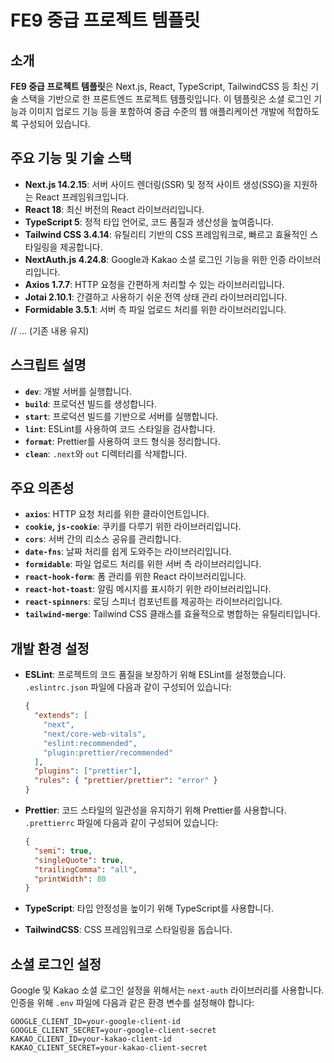 # FE9 중급 프로젝트 템플릿

## 소개

**FE9 중급 프로젝트 템플릿**은 Next.js, React, TypeScript, TailwindCSS 등 최신 기술 스택을 기반으로 한 프론트엔드 프로젝트 템플릿입니다. 이 템플릿은 소셜 로그인 기능과 이미지 업로드 기능 등을 포함하여 중급 수준의 웹 애플리케이션 개발에 적합하도록 구성되어 있습니다.

## 주요 기능 및 기술 스택

- **Next.js 14.2.15**: 서버 사이드 렌더링(SSR) 및 정적 사이트 생성(SSG)을 지원하는 React 프레임워크입니다.
- **React 18**: 최신 버전의 React 라이브러리입니다.
- **TypeScript 5**: 정적 타입 언어로, 코드 품질과 생산성을 높여줍니다.
- **Tailwind CSS 3.4.14**: 유틸리티 기반의 CSS 프레임워크로, 빠르고 효율적인 스타일링을 제공합니다.
- **NextAuth.js 4.24.8**: Google과 Kakao 소셜 로그인 기능을 위한 인증 라이브러리입니다.
- **Axios 1.7.7**: HTTP 요청을 간편하게 처리할 수 있는 라이브러리입니다.
- **Jotai 2.10.1**: 간결하고 사용하기 쉬운 전역 상태 관리 라이브러리입니다.
- **Formidable 3.5.1**: 서버 측 파일 업로드 처리를 위한 라이브러리입니다.

// ... (기존 내용 유지)

## 스크립트 설명

- **`dev`**: 개발 서버를 실행합니다.
- **`build`**: 프로덕션 빌드를 생성합니다.
- **`start`**: 프로덕션 빌드를 기반으로 서버를 실행합니다.
- **`lint`**: ESLint를 사용하여 코드 스타일을 검사합니다.
- **`format`**: Prettier를 사용하여 코드 형식을 정리합니다.
- **`clean`**: `.next`와 `out` 디렉터리를 삭제합니다.

## 주요 의존성

- **`axios`**: HTTP 요청 처리를 위한 클라이언트입니다.
- **`cookie`, `js-cookie`**: 쿠키를 다루기 위한 라이브러리입니다.
- **`cors`**: 서버 간의 리소스 공유를 관리합니다.
- **`date-fns`**: 날짜 처리를 쉽게 도와주는 라이브러리입니다.
- **`formidable`**: 파일 업로드 처리를 위한 서버 측 라이브러리입니다.
- **`react-hook-form`**: 폼 관리를 위한 React 라이브러리입니다.
- **`react-hot-toast`**: 알림 메시지를 표시하기 위한 라이브러리입니다.
- **`react-spinners`**: 로딩 스피너 컴포넌트를 제공하는 라이브러리입니다.
- **`tailwind-merge`**: Tailwind CSS 클래스를 효율적으로 병합하는 유틸리티입니다.

## 개발 환경 설정

- **ESLint**: 프로젝트의 코드 품질을 보장하기 위해 ESLint를 설정했습니다. `.eslintrc.json` 파일에 다음과 같이 구성되어 있습니다:

  ```json
  {
    "extends": [
      "next",
      "next/core-web-vitals",
      "eslint:recommended",
      "plugin:prettier/recommended"
    ],
    "plugins": ["prettier"],
    "rules": { "prettier/prettier": "error" }
  }
  ```

- **Prettier**: 코드 스타일의 일관성을 유지하기 위해 Prettier를 사용합니다. `.prettierrc` 파일에 다음과 같이 구성되어 있습니다:

  ```json
  {
    "semi": true,
    "singleQuote": true,
    "trailingComma": "all",
    "printWidth": 80
  }
  ```

- **TypeScript**: 타입 안정성을 높이기 위해 TypeScript를 사용합니다.
- **TailwindCSS**: CSS 프레임워크로 스타일링을 돕습니다.

## 소셜 로그인 설정

Google 및 Kakao 소셜 로그인 설정을 위해서는 `next-auth` 라이브러리를 사용합니다. 인증을 위해 `.env` 파일에 다음과 같은 환경 변수를 설정해야 합니다:

```
GOOGLE_CLIENT_ID=your-google-client-id
GOOGLE_CLIENT_SECRET=your-google-client-secret
KAKAO_CLIENT_ID=your-kakao-client-id
KAKAO_CLIENT_SECRET=your-kakao-client-secret
```
